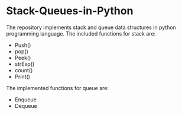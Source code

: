 # Stack-Queues-in-Python

The repository implements stack and queue data structures in python programming language. The included functions for stack are:

* Push()
* pop()
* Peek()
* strExp()
* count()
* Print()

The implemented functions for queue are:

* Enqueue
* Dequeue
